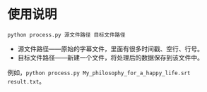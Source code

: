 # 使用说明
`python process.py 源文件路径 目标文件路径`
* 源文件路径——原始的字幕文件，里面有很多时间戳、空行、行号。
* 目标文件路径——新建一个文件，将处理后的数据保存到该文件中。

例如，`python process.py My_philosophy_for_a_happy_life.srt result.txt`。